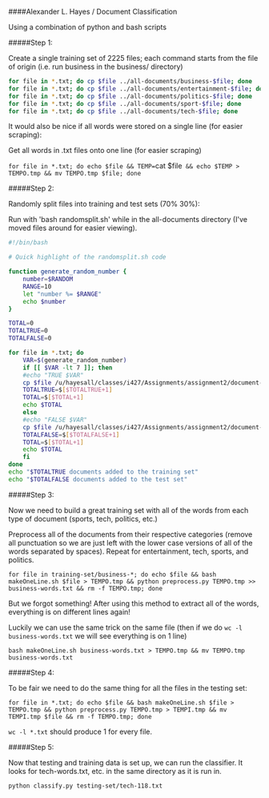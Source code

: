 ####Alexander L. Hayes / Document Classification

Using a combination of python and bash scripts

#####Step 1:

Create a single training set of 2225 files; each command starts from the file of origin (i.e. run business in the business/ directory)

```bash
for file in *.txt; do cp $file ../all-documents/business-$file; done
for file in *.txt; do cp $file ../all-documents/entertainment-$file; done
for file in *.txt; do cp $file ../all-documents/politics-$file; done
for file in *.txt; do cp $file ../all-documents/sport-$file; done
for file in *.txt; do cp $file ../all-documents/tech-$file; done
```

It would also be nice if all words were stored on a single line (for easier scraping):

Get all words in .txt files onto one line (for easier scraping)

`for file in *.txt; do echo $file && TEMP=`cat $file` && echo $TEMP > TEMPO.tmp && mv TEMPO.tmp $file; done`

#####Step 2:

Randomly split files into training and test sets (70% 30%):

Run with 'bash randomsplit.sh' while in the all-documents directory (I've moved files around for easier viewing).


```bash
#!/bin/bash

# Quick highlight of the randomsplit.sh code

function generate_random_number {
    number=$RANDOM
    RANGE=10
    let "number %= $RANGE"
    echo $number
}

TOTAL=0
TOTALTRUE=0
TOTALFALSE=0

for file in *.txt; do
    VAR=$(generate_random_number)
    if [[ $VAR -lt 7 ]]; then
	#echo "TRUE $VAR"
	cp $file /u/hayesall/classes/i427/Assignments/assignment2/document-classification/training-set
	TOTALTRUE=$[$TOTALTRUE+1]
	TOTAL=$[$TOTAL+1]
	echo $TOTAL
    else
	#echo "FALSE $VAR"
	cp $file /u/hayesall/classes/i427/Assignments/assignment2/document-classification/testing-set
	TOTALFALSE=$[$TOTALFALSE+1]
	TOTAL=$[$TOTAL+1]
	echo $TOTAL
    fi
done
echo "$TOTALTRUE documents added to the training set"
echo "$TOTALFALSE documents added to the test set"
```

#####Step 3:

Now we need to build a great training set with all of the words from each type of document (sports, tech, politics, etc.)

Preprocess all of the documents from their respective categories (remove all punctuation so we are just left with the lower case versions of all of the words separated by spaces).  Repeat for entertainment, tech, sports, and politics.

`for file in training-set/business-*; do echo $file && bash makeOneLine.sh $file > TEMPO.tmp && python preprocess.py TEMPO.tmp >> business-words.txt && rm -f TEMPO.tmp; done`

But we forgot something! After using this method to extract all of the words, everything is on different lines again!

Luckily we can use the same trick on the same file (then if we do `wc -l business-words.txt` we will see everything is on 1 line)

`bash makeOneLine.sh business-words.txt > TEMPO.tmp && mv TEMPO.tmp business-words.txt`

#####Step 4:

To be fair we need to do the same thing for all the files in the testing set:

`for file in *.txt; do echo $file && bash makeOneLine.sh $file > TEMPO.tmp && python preprocess.py TEMPO.tmp > TEMPI.tmp && mv TEMPI.tmp $file && rm -f TEMPO.tmp; done`

`wc -l *.txt` should produce 1 for every file.

#####Step 5:

Now that testing and training data is set up, we can run the classifier.  It looks for tech-words.txt, etc. in the same directory as it is run in.

`python classify.py testing-set/tech-118.txt`
